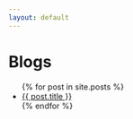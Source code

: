 ```yaml
---
layout: default
---
```

<h1>Blogs</h1>
<ul>
    {% for post in site.posts %}
        <li>
            <a href="{{ post.url }}">{{ post.title }}</a>
        </li>
    {% endfor %}
</ul>

